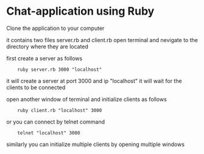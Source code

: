 Chat-application using Ruby
===========================

Clone the application to your computer

it contains two files server.rb and client.rb
open terminal and nevigate to the directory where they are located

first create a server as follows

		ruby server.rb 3000 "localhost"
  
it will create a server at port 3000 and ip "localhost" 
it will wait for the clients to be connected 

open another window of terminal and initialize clients as follows
		
		ruby client.rb "localhost" 3000

or you can connect by telnet command

		telnet "localhost" 3000

similarly you can initialize multiple clients by opening multiple windows
